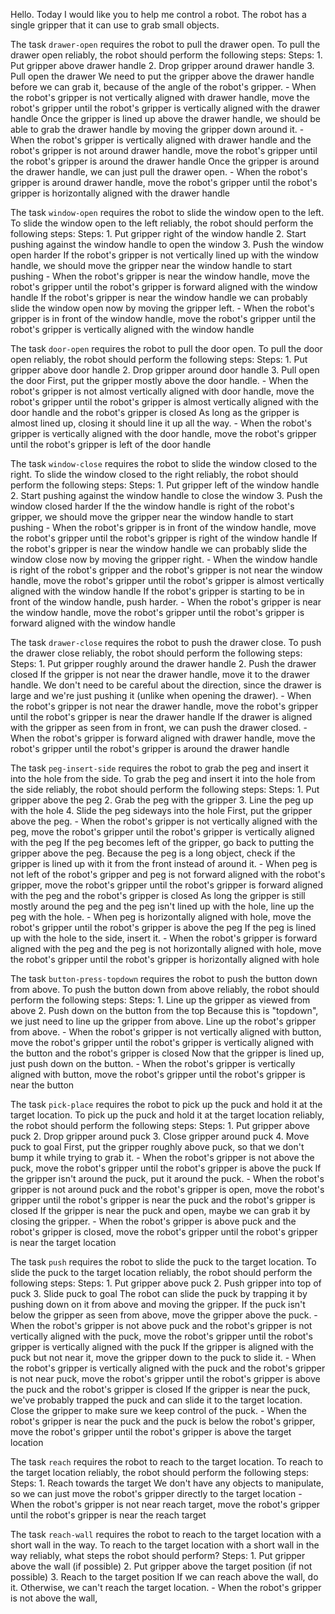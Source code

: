 Hello. Today I would like you to help me control a robot. The robot has a single gripper that it can use to grab small objects.


The task `drawer-open` requires the robot to pull the drawer open.
To pull the drawer open reliably, the robot should perform the following steps:
    Steps:  1. Put gripper above drawer handle  2. Drop gripper around drawer handle  3. Pull open the drawer
    We need to put the gripper above the drawer handle before we can grab it, because of the angle of the robot's gripper.
    - When the robot's gripper is not vertically aligned with drawer handle, move the robot's gripper until the robot's gripper is vertically aligned with the drawer handle
    Once the gripper is lined up above the drawer handle, we should be able to grab the drawer handle by moving the gripper down around it.
    - When the robot's gripper is vertically aligned with drawer handle and the robot's gripper is not around drawer handle, move the robot's gripper until the robot's gripper is around the drawer handle
    Once the gripper is around the drawer handle, we can just pull the drawer open.
    - When the robot's gripper is around drawer handle, move the robot's gripper until the robot's gripper is horizontally aligned with the drawer handle

The task `window-open` requires the robot to slide the window open to the left.
To slide the window open to the left reliably, the robot should perform the following steps:
    Steps:  1. Put gripper right of the window handle  2. Start pushing against the window handle to open the window  3. Push the window open harder
    If the robot's gripper is not vertically lined up with the window handle, we should move the gripper near the window handle to start pushing
    - When the robot's gripper is near the window handle, move the robot's gripper until the robot's gripper is forward aligned with the window handle
    If the robot's gripper is near the window handle we can probably slide the window open now by moving the gripper left.
    - When the robot's gripper is in front of the window handle, move the robot's gripper until the robot's gripper is vertically aligned with the window handle

The task `door-open` requires the robot to pull the door open.
To pull the door open reliably, the robot should perform the following steps:
    Steps:  1. Put gripper above door handle  2. Drop gripper around door handle  3. Pull open the door
    First, put the gripper mostly above the door handle.
    - When the robot's gripper is not almost vertically aligned with door handle, move the robot's gripper until the robot's gripper is almost vertically aligned with the door handle and the robot's gripper is closed
    As long as the gripper is almost lined up, closing it should line it up all the way.
    - When the robot's gripper is vertically aligned with the door handle, move the robot's gripper until the robot's gripper is left of the door handle

The task `window-close` requires the robot to slide the window closed to the right.
To slide the window closed to the right reliably, the robot should perform the following steps:
    Steps:  1. Put gripper left of the window handle  2. Start pushing against the window handle to close the window  3. Push the window closed harder
    If the the window handle is right of the robot's gripper, we should move the gripper near the window handle to start pushing
    - When the robot's gripper is in front of the window handle, move the robot's gripper until the robot's gripper is right of the window handle
    If the robot's gripper is near the window handle we can probably slide the window close now by moving the gripper right.
    - When the window handle is right of the robot's gripper and the robot's gripper is not near the window handle, move the robot's gripper until the robot's gripper is almost vertically aligned with the window handle
    If the robot's gripper is starting to be in front of the window handle, push harder.
    - When the robot's gripper is near the window handle, move the robot's gripper until the robot's gripper is forward aligned with the window handle

The task `drawer-close` requires the robot to push the drawer close.
To push the drawer close reliably, the robot should perform the following steps:
    Steps:  1. Put gripper roughly around the drawer handle  2. Push the drawer closed
    If the gripper is not near the drawer handle, move it to the drawer handle. We don't need to be careful about the direction, since the drawer is large and we're just pushing it (unlike when opening the drawer).
    - When the robot's gripper is not near the drawer handle, move the robot's gripper until the robot's gripper is near the drawer handle
    If the drawer is aligned with the gripper as seen from in front, we can push the drawer closed.
    - When the robot's gripper is forward aligned with drawer handle, move the robot's gripper until the robot's gripper is around the drawer handle

The task `peg-insert-side` requires the robot to grab the peg and insert it into the hole from the side.
To grab the peg and insert it into the hole from the side reliably, the robot should perform the following steps:
    Steps:  1. Put gripper above the peg  2. Grab the peg with the gripper  3. Line the peg up with the hole  4. Slide the peg sideways into the hole
    First, put the gripper above the peg.
    - When the robot's gripper is not vertically aligned with the peg, move the robot's gripper until the robot's gripper is vertically aligned with the peg
    If the peg becomes left of the gripper, go back to putting the gripper above the peg. Because the peg is a long object, check if the gripper is lined up with it from the front instead of around it.
    - When peg is not left of the robot's gripper and peg is not forward aligned with the robot's gripper, move the robot's gripper until the robot's gripper is forward aligned with the peg and the robot's gripper is closed
    As long the gripper is still mostly around the peg and the peg isn't lined up with the hole, line up the peg with the hole.
    - When peg is horizontally aligned with hole, move the robot's gripper until the robot's gripper is above the peg
    If the peg is lined up with the hole to the side, insert it.
    - When the robot's gripper is forward aligned with the peg and the peg is not horizontally aligned with hole, move the robot's gripper until the robot's gripper is horizontally aligned with hole

The task `button-press-topdown` requires the robot to push the button down from above.
To push the button down from above reliably, the robot should perform the following steps:
    Steps:  1. Line up the gripper as viewed from above  2. Push down on the button from the top
    Because this is "topdown", we just need to line up the gripper from above. Line up the robot's gripper from above.
    - When the robot's gripper is not vertically aligned with button, move the robot's gripper until the robot's gripper is vertically aligned with the button and the robot's gripper is closed
    Now that the gripper is lined up, just push down on the button.
    - When the robot's gripper is vertically aligned with button, move the robot's gripper until the robot's gripper is near the button

The task `pick-place` requires the robot to pick up the puck and hold it at the target location.
To pick up the puck and hold it at the target location reliably, the robot should perform the following steps:
    Steps:  1. Put gripper above puck  2. Drop gripper around puck  3. Close gripper around puck  4. Move puck to goal
    First, put the gripper roughly above puck, so that we don't bump it while trying to grab it.
    - When the robot's gripper is not above the puck, move the robot's gripper until the robot's gripper is above the puck
    If the gripper isn't around the puck, put it around the puck.
    - When the robot's gripper is not around puck and the robot's gripper is open, move the robot's gripper until the robot's gripper is near the puck and the robot's gripper is closed
    If the gripper is near the puck and open, maybe we can grab it by closing the gripper.
    - When the robot's gripper is above puck and the robot's gripper is closed, move the robot's gripper until the robot's gripper is near the target location

The task `push` requires the robot to slide the puck to the target location.
To slide the puck to the target location reliably, the robot should perform the following steps:
    Steps:  1. Put gripper above puck  2. Push gripper into top of puck  3. Slide puck to goal
    The robot can slide the puck by trapping it by pushing down on it from above and moving the gripper. If the puck isn't below the gripper as seen from above, move the gripper above the puck.
    - When the robot's gripper is not above puck and the robot's gripper is not vertically aligned with the puck, move the robot's gripper until the robot's gripper is vertically aligned with the puck
    If the gripper is aligned with the puck but not near it, move the gripper down to the puck to slide it.
    - When the robot's gripper is vertically aligned with the puck and the robot's gripper is not near puck, move the robot's gripper until the robot's gripper is above the puck and the robot's gripper is closed
    If the gripper is near the puck, we've probably trapped the puck and can slide it to the target location. Close the gripper to make sure we keep control of the puck.
    - When the robot's gripper is near the puck and the puck is below the robot's gripper, move the robot's gripper until the robot's gripper is above the target location

The task `reach` requires the robot to reach to the target location.
To reach to the target location reliably, the robot should perform the following steps:
    Steps:  1. Reach towards the target
    We don't have any objects to manipulate, so we can just move the robot's gripper directly to the target location
    - When the robot's gripper is not near reach target, move the robot's gripper until the robot's gripper is near the reach target

The task `reach-wall` requires the robot to reach to the target location with a short wall in the way.
To reach to the target location with a short wall in the way reliably, what steps the robot should perform?
    Steps:  1. Put gripper above the wall (if possible)  2. Put gripper above the target position (if not possible)  3. Reach to the target position
    If we can reach above the wall, do it. Otherwise, we can't reach the target location.
    - When the robot's gripper is not above the wall,